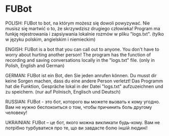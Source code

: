 # FUBot

POLISH:
FUBot to bot, na którym możesz się dowoli powyzywać. Nie musisz się martwić o to, że skrzywdzisz drugiego człowieka! Program ma funkję rejestrowania i zapsiywania lokalnie rozmów w pliku "logs.txt". (tylko w języku polskim, angielskim i niemieckim)

ENGISH:
FUBot is a bot that you can call out to anyone. You don't have to worry about hurting another person! The program has the function of recording and saving conversations locally in the "logs.txt" file. (only in Polish, English and German)

GERMAN:
FUBot ist ein Bot, den Sie jeden anrufen können. Du musst dir keine Sorgen machen, dass du eine andere Person verletzt! Das Programm hat die Funktion, Gespräche lokal in der Datei "logs.txt" aufzuzeichnen und zu speichern. (nur auf Polnisch, Englisch und Deutsch)

RUSSIAN:
FUBot - это бот, которого вы можете вызвать к кому угодно. Вам не нужно беспокоиться о том, чтобы причинить боль другому человеку!

UKRAINIAN:
FUBot – це бот, якого можна викликати будь-кому. Вам не потрібно турбуватися про те, що ви завдасте болю іншій людині!
